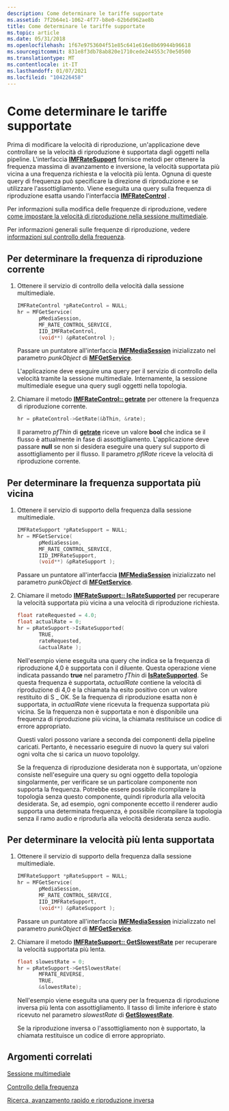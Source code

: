 ```yaml
---
description: Come determinare le tariffe supportate
ms.assetid: 7f2b64e1-1062-4f77-b8e0-62b6d962ae8b
title: Come determinare le tariffe supportate
ms.topic: article
ms.date: 05/31/2018
ms.openlocfilehash: 1f67e9753604f51e85c641e616e8b69944b96618
ms.sourcegitcommit: 831e8f3db78ab820e1710cede244553c70e50500
ms.translationtype: MT
ms.contentlocale: it-IT
ms.lasthandoff: 01/07/2021
ms.locfileid: "104226458"
---
```

# <a name="how-to-determine-supported-rates"></a>Come determinare le tariffe supportate

Prima di modificare la velocità di riproduzione, un'applicazione deve controllare se la velocità di riproduzione è supportata dagli oggetti nella pipeline. L'interfaccia [**IMFRateSupport**](/windows/desktop/api/mfidl/nn-mfidl-imfratesupport) fornisce metodi per ottenere la frequenza massima di avanzamento e inversione, la velocità supportata più vicina a una frequenza richiesta e la velocità più lenta. Ognuna di queste query di frequenza può specificare la direzione di riproduzione e se utilizzare l'assottigliamento. Viene eseguita una query sulla frequenza di riproduzione esatta usando l'interfaccia [**IMFRateControl**](/windows/desktop/api/mfidl/nn-mfidl-imfratecontrol) .

Per informazioni sulla modifica delle frequenze di riproduzione, vedere [come impostare la velocità di riproduzione nella sessione multimediale](how-to-set-the-playback-rate-on-the-media-session.md).

Per informazioni generali sulle frequenze di riproduzione, vedere [informazioni sul controllo della frequenza](about-rate-control.md).

## <a name="to-determine-the-current-playback-rate"></a>Per determinare la frequenza di riproduzione corrente

1.  Ottenere il servizio di controllo della velocità dalla sessione multimediale.

    ```C++
    IMFRateControl *pRateControl = NULL;
    hr = MFGetService(
           pMediaSession, 
           MF_RATE_CONTROL_SERVICE,
           IID_IMFRateControl, 
           (void**) &pRateControl );
    ```

    

    Passare un puntatore all'interfaccia [**IMFMediaSession**](/windows/desktop/api/mfidl/nn-mfidl-imfmediasession) inizializzato nel parametro *punkObject* di [**MFGetService**](/windows/desktop/api/mfidl/nf-mfidl-mfgetservice).

    L'applicazione deve eseguire una query per il servizio di controllo della velocità tramite la sessione multimediale. Internamente, la sessione multimediale esegue una query sugli oggetti nella topologia.

2.  Chiamare il metodo [**IMFRateControl:: getrate**](/windows/desktop/api/mfidl/nf-mfidl-imfratecontrol-getrate) per ottenere la frequenza di riproduzione corrente.

    ```C++
    hr = pRateControl->GetRate(&bThin, &rate);
    ```

    

    Il parametro *pfThin* di [**getrate**](/windows/desktop/api/mfidl/nf-mfidl-imfratecontrol-getrate) riceve un valore **bool** che indica se il flusso è attualmente in fase di assottigliamento. L'applicazione deve passare **null** se non si desidera eseguire una query sul supporto di assottigliamento per il flusso. Il parametro *pflRate* riceve la velocità di riproduzione corrente.

## <a name="to-determine-the-nearest-supported-rate"></a>Per determinare la frequenza supportata più vicina

1.  Ottenere il servizio di supporto della frequenza dalla sessione multimediale.

    ```C++
    IMFRateSupport *pRateSupport = NULL;
    hr = MFGetService(
           pMediaSession, 
           MF_RATE_CONTROL_SERVICE,
           IID_IMFRateSupport, 
           (void**) &pRateSupport );
    ```

    

    Passare un puntatore all'interfaccia [**IMFMediaSession**](/windows/desktop/api/mfidl/nn-mfidl-imfmediasession) inizializzato nel parametro *punkObject* di [**MFGetService**](/windows/desktop/api/mfidl/nf-mfidl-mfgetservice).

2.  Chiamare il metodo [**IMFRateSupport:: IsRateSupported**](/windows/desktop/api/mfidl/nf-mfidl-imfratesupport-isratesupported) per recuperare la velocità supportata più vicina a una velocità di riproduzione richiesta.

    ```C++
    float rateRequested = 4.0;
    float actualRate = 0;
    hr = pRateSupport->IsRateSupported(
           TRUE, 
           rateRequested, 
           &actualRate );
    ```

    

    Nell'esempio viene eseguita una query che indica se la frequenza di riproduzione 4,0 è supportata con il diluente. Questa operazione viene indicata passando **true** nel parametro *fThin* di [**IsRateSupported**](/windows/desktop/api/mfidl/nf-mfidl-imfratesupport-isratesupported). Se questa frequenza è supportata, *actualRate* contiene la velocità di riproduzione di 4,0 e la chiamata ha esito positivo con un valore restituito di S \_ OK. Se la frequenza di riproduzione esatta non è supportata, in *actualRate* viene ricevuta la frequenza supportata più vicina. Se la frequenza non è supportata e non è disponibile una frequenza di riproduzione più vicina, la chiamata restituisce un codice di errore appropriato.

    Questi valori possono variare a seconda dei componenti della pipeline caricati. Pertanto, è necessario eseguire di nuovo la query sui valori ogni volta che si carica un nuovo topololgy.

    Se la frequenza di riproduzione desiderata non è supportata, un'opzione consiste nell'eseguire una query su ogni oggetto della topologia singolarmente, per verificare se un particolare componente non supporta la frequenza. Potrebbe essere possibile ricompilare la topologia senza questo componente, quindi riprodurla alla velocità desiderata. Se, ad esempio, ogni componente eccetto il renderer audio supporta una determinata frequenza, è possibile ricompilare la topologia senza il ramo audio e riprodurla alla velocità desiderata senza audio.

## <a name="to-determine-the-slowest-supported-rate"></a>Per determinare la velocità più lenta supportata

1.  Ottenere il servizio di supporto della frequenza dalla sessione multimediale.

    ```C++
    IMFRateSupport *pRateSupport = NULL;
    hr = MFGetService(
           pMediaSession, 
           MF_RATE_CONTROL_SERVICE,
           IID_IMFRateSupport, 
           (void**) &pRateSupport );
    ```

    

    Passare un puntatore all'interfaccia [**IMFMediaSession**](/windows/desktop/api/mfidl/nn-mfidl-imfmediasession) inizializzato nel parametro *punkObject* di [**MFGetService**](/windows/desktop/api/mfidl/nf-mfidl-mfgetservice).

2.  Chiamare il metodo [**IMFRateSupport:: GetSlowestRate**](/windows/desktop/api/mfidl/nf-mfidl-imfratesupport-getslowestrate) per recuperare la velocità supportata più lenta.

    ```C++
    float slowestRate = 0;
    hr = pRateSupport->GetSlowestRate(
           MFRATE_REVERSE, 
           TRUE, 
           &slowestRate);
    ```

    

    Nell'esempio viene eseguita una query per la frequenza di riproduzione inversa più lenta con assottigliamento. Il tasso di limite inferiore è stato ricevuto nel parametro *slowestRate* di [**GetSlowestRate**](/windows/desktop/api/mfidl/nf-mfidl-imfratesupport-getslowestrate).

    Se la riproduzione inversa o l'assottigliamento non è supportato, la chiamata restituisce un codice di errore appropriato.

## <a name="related-topics"></a>Argomenti correlati

<dl> <dt>

[Sessione multimediale](media-session.md)
</dt> <dt>

[Controllo della frequenza](rate-control.md)
</dt> <dt>

[Ricerca, avanzamento rapido e riproduzione inversa](seeking--fast-forward--and-reverse-play.md)
</dt> </dl>

 

 



